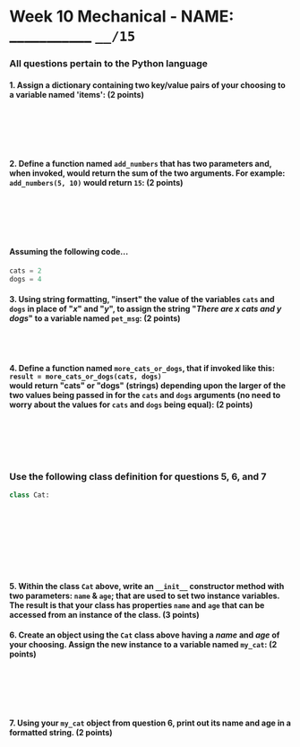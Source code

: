 # Week 10 Mechanical - NAME: ___________ `__/15` 

### All questions pertain to the Python language

#### 1. Assign a dictionary containing two key/value pairs of your choosing to a variable named 'items': (2 points)
<br><br><br><br>


#### 2. Define a function named `add_numbers` that has two parameters and, when invoked, would **return** the sum of the two arguments.  For example: `add_numbers(5, 10)` would return `15`: (2 points)
<br><br><br><br>


#### Assuming the following code...
```python
cats = 2
dogs = 4
```

#### 3. Using string formatting, "insert" the value of the variables `cats` and `dogs` in place of "_x_" and "_y_", to assign the string "**_There are x cats and y dogs_**" to a variable named `pet_msg`: (2 points)
<br><br>

#### 4. Define a function named `more_cats_or_dogs`, that if invoked like this:<br> `result = more_cats_or_dogs(cats, dogs)`<br>would return "cats" or "dogs" (strings) depending upon the larger of the two values being passed in for the `cats` and `dogs` arguments (no need to worry about the values for `cats` and `dogs` being equal): (2 points)
<br><br><br><br>

### Use the following class definition for questions 5, 6, and 7

```python
class Cat:











```

#### 5. Within the class `Cat` above, write an `__init__` constructor method with two parameters: `name` & `age`; that are used to set two instance variables. The result is that your class has properties `name` and `age` that can be accessed from an instance of the class. (3 points)

#### 6. Create an object using the `Cat` class above having a _name_ and _age_ of your choosing.  Assign the new instance to a variable named `my_cat`: (2 points)
<br><br><br><br>

#### 7. Using your `my_cat` object from question 6, print out its name and age in a formatted string. (2 points)
<br><br><br><br>
